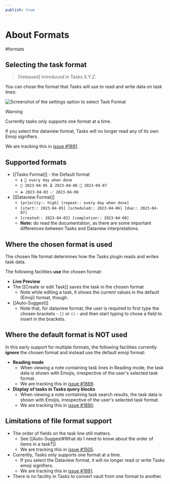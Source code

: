 ```yaml
---
publish: true
---
```


# About Formats

<span class="related-pages">#formats</span>

## Selecting the task format

> [!released]
> Introduced in Tasks X.Y.Z.

You can chose the format that Tasks will use to read and write data on task lines:

![Screenshot of the settings option to select Task Format](settings-task-format.png)

> [!Warning]
> Currently tasks only supports one format at a time.
>
> If you select the dataview format, Tasks will no longer read any of its own Emoji signifiers.
>
> We are tracking this in [issue #1891](https://github.com/obsidian-tasks-group/obsidian-tasks/issues/1891).

## Supported formats

- [[Tasks Format]] - the Default format
  - `⏫ 🔁 every day when done`
  - `🛫 2023-04-05 ⏳ 2023-04-06 📅 2023-04-07`
  - `➕ 2023-04-03 ✅ 2023-04-08`
- [[Dataview Format]]
  - `[priority:: high] [repeat:: every day when done]`
  - `[start:: 2023-04-05] [scheduled:: 2023-04-06] [due:: 2023-04-07]`
  - `[created:: 2023-04-03] [completion:: 2023-04-08]`
  - **Note:** do read the documentation, as there are some important differences between Tasks and Dataview interpretations.

## Where the chosen format is used

The chosen file format determines how the Tasks plugin reads and writes task data.

The following facilities **use** the chosen format:

- **Live Preview**
- The [[Create or edit Task]] saves the task in the chosen format
  - Note while editing a task, it shows the current values in the default (Emoji) format, though.
- [[Auto-Suggest]]
  - Note that, for dataview format, the user is required to first type the chosen brackets - `[]` or `()` - and then start typing to chose a field to insert in the brackets.

## Where the default format is NOT used

In this early support for multiple formats, the following facilities currently **ignore** the chosen format and instead use the default emoji format:

- **Reading mode**
  - When viewing a note containing task lines in Reading mode, the task data is shown with Emojis, irrespective of the user's selected task format.
  - We are tracking this in [issue #1889](https://github.com/obsidian-tasks-group/obsidian-tasks/issues/1889).
- **Display of tasks in Tasks query blocks**
  - When viewing a note containing task search results, the task data is shown with Emojis, irrespective of the user's selected task format.
  - We are tracking this in [issue #1890](https://github.com/obsidian-tasks-group/obsidian-tasks/issues/1890).

## Limitations of file format support

- The order of fields on the task line still matters.
  - See [[Auto-Suggest#What do I need to know about the order of items in a task?]]
  - We are tracking this in [issue #1505](https://github.com/obsidian-tasks-group/obsidian-tasks/issues/1505).
- Currently, Tasks only supports one format at a time.
  - If you select the Dataview format, it will no longer read or write Tasks emoji signifiers.
  - We are tracking this in [issue #1891](https://github.com/obsidian-tasks-group/obsidian-tasks/issues/1891).
- There is no facility in Tasks to convert vault from one format to another.
